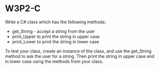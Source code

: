 # W3P2-C

Write a C# class which has the following methods:

 - get_String - accept a string from the user
 - print_Upper to print the string in upper case
 - print_Lower to print the string in lower case
 
To test your class, create an instance of the class, and use the get_String method to ask the user for a string. Then print the string in upper case and in lower case using the methods from your class.
